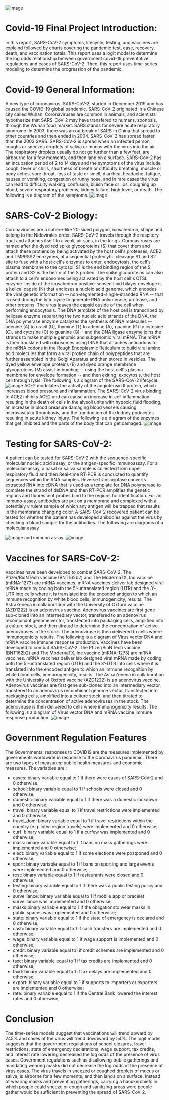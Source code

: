 ![image](https://user-images.githubusercontent.com/56414953/112048508-deeba200-8b24-11eb-8cfa-9b61476acc04.png)
# Covid-19 Final Project Introduction:
In this report, SARS-CoV-2 symptoms, lifecycle, testing, and vaccines are explaind followed by charts covering the pandemic test, case, recovery, death, and vaccination totals. This report uses a logit model to determine the log odds relationship between government covid-19 preventative regulations and cases of SARS-CoV-2. Then, this report uses time-series modeling to determine the progression of the pandemic.
# Covid-19 General Information:
A new type of coronavirus, SARS-CoV-2, started in December 2019 and has caused the COVID-19 global pandemic. SARS-CoV-2 originated in a Chinese city called Wuhan. Coronaviruses are common in animals, and scientists hypothesize that SARS-CoV-2 may have transfered to humans, zoonosis, through the Wuhan food market. SARS stands for severe acute respiratory syndrome. In 2003, there was an outbreak of SARS in China that spread to other countries and then ended in 2004. SARS-CoV-2 has spread faster than the 2003 SARS. SARS-CoV-2 is spread when an infected person coughs or sneezes droplets of saliva or mucus with the virus into the air. The respiratory droplets usually do not go further than a few feet, are airbourne for a few moments, and then land on a surface. SARS-CoV-2 has an incubation period of 2 to 14 days and the symptoms of the virus include cough, fever or chills, shortness of breath or difficulty breathing, muscle or body aches, sore throat, loss of taste or smell, diarrhea, headache, fatigue, nausea or vomiting, congestion or runny nose, and in rare cases the virus can lead to difficulty walking, confusion, bluish face or lips, coughing up blood, severe respiratory problems, kidney failure, high fever, or death. The following is a diagram of the symptoms.
![image](https://user-images.githubusercontent.com/56414953/112048677-0b072300-8b25-11eb-8840-d80b978cf20b.png)
# SARS-CoV-2 Biology:
Coronaviruses are a sphere-like 20-sided polygon, icosahedron, shape and belong to the Nidovirales order. SARS-CoV-2 travels through the respitory tract and attaches itself to alveoli, air sacs, in the lungs. Coronaviruses are named after the dyed red spike glycoproteins (S) that cover them and attach these protiens by being activated by the host cell's proteases, ACE2 and TMPRSS2 ennzymes, at a sequential proteolytic cleavage S1 and S2 site to fuse with a host cell's enzymes to enter, endocytosis, the cell's plasma membrane to the cytosol. S1 is the end binding region of the S protein and S2 is the beam of the S protien. The spike glcoproteins can also attach to a cell's endosomes being activated by the host cell's CTSL enzyme. Inside of the icosahedron positive-sensed lipid bilayer envelope is a helical capsid (N) that encloses a nucleic acid genome, which encodes the viral genetic information -- non-segmented-single-stranded RNA -- that is used during the lytic cycle to generate RNA polymerase, protease, and other proteins. The virus leaves the capsid ouside of the cell when performing endocytosis. The DNA template of the host cell is transcribed by helicase enzyme separating the two nucleic acid strands of the DNA, the DNA polymerase enzyme catalyzes the synthesis of RNA molecules -- adenine (A) to uracil (U), thymine (T) to adenine (A), guanine (G) to cytosine (C), and cytosine (C) to guanine (G)-- and the DNA ligase enzyme joins the strands to make multiple genomic and subgenomic viral mRNA. The mRNA is then translated with ribosomes using tRNA that attaches anticodons to the mRNA codons in the Rough Endoplasmic Reticulum to build viral amino acid molecules that form a viral protien chain of polypeptides that are further assembled in the Golgi Aparatus and then stored in vesicles. The dyed yellow envelope proteins (E) and dyed orange membrane glycoproteins (M) assist in budding -- using the host cell's plasma membrane for envelope formation -- and then exiting, exocytosis, the host cell through lysis. The following is a diagram of the SARS-CoV-2 lifecycle.
![image](https://user-images.githubusercontent.com/56414953/112049490-14dd5600-8b26-11eb-9c3c-5ed65b39cc46.png)
ACE2 modulates the activity of the angiotensin II protein, which increases blood pressure and inflammation. The SARS-CoV-2 virus binding to ACE2 inhibits ACE2 and can cause an increase in cell inflammation resulting in the death of cells in the alveoli units with hypoxic fluid flooding, an increase in blood preasure damaging blood vessels causing microvascular thrombosis, and the tranduction of the kidney podocytes resulting in acute kidney injury. The following is a diagram of the enzymes that get inhibited and the parts of the body that can get damaged.
![image](https://user-images.githubusercontent.com/56414953/112049125-98e30e00-8b25-11eb-95b7-f4a19ebf0a77.png)
# Testing for SARS-CoV-2:
A patient can be tested for SARS-CoV-2 with the sequence-specific molecular nucleic acid assay, or the antigen-specific immunoassay. For a molecular-assay, a nasal or saliva sample is collected from upper respiratory fluid and then Real-time RT-PCR is conducted to quantify sequences within the RNA samples. Reverse transcriptase converts extracted RNA into cDNA that is used as a template for DNA polymerase to complete the strand of dsDNA and then RT-PCR amplifies the genetic regions and fluorescent probes bind to the regions for identification. For an immuno-assay, antibodies are put on a membrane and complexed with a potentialy virulent sample of which any antigen will be trapped that results in the membrane changing color. A SARS-CoV-2 recovered patient can be tested for whether the patient has developed anibodies against the virus by checking a blood sample for the antibodies. The following are diagrams of a molecular assay

![image](https://user-images.githubusercontent.com/56414953/112049170-a6989380-8b25-11eb-8d39-89612a07e920.png)
and immuno assay.
![image](https://user-images.githubusercontent.com/56414953/112049200-aef0ce80-8b25-11eb-8301-43ff58f546ce.png)
# Vaccines for SARS-CoV-2:
Vaccines have been developed to combat SARS-CoV-2. The Pfizer/BioNTech vaccine (BNT162b2) and The ModernaTX, Inc vaccine (mRNA-1273) are mRNA vaccines. mRNA vaccines deliver lab designed viral mRNA made by coding both the 5’-untranslated region (UTR) and the 3’-UTR into cells where it is translated into the encoded antigen to which an immune recognition by white blood cells, immunogenicity, results. The AstraZeneca in collaboration with the University of Oxford vaccine (AZD1222) is an adenovirus vaccine. Adenovirus vaccines are first gene sub-cloned into an intermediary vector, transfered to an adenovirus recombinant genome vector, transfected into packaging cells, amplified into a culture stock, and then titrated to determine the concentration of active adenoviruses in the stock. The adenoviruse is then delivered to cells where immunogenicity results. The following is a diagram of Virus vector DNA and mRNA vaccine immune response production.
Vaccines have been developed to combat SARS-CoV-2. The Pfizer/BioNTech vaccine (BNT162b2) and The ModernaTX, Inc vaccine (mRNA-1273) are mRNA vaccines. mRNA vaccines deliver lab designed viral mRNA made by coding both the 5’-untranslated region (UTR) and the 3’-UTR into cells where it is translated into the encoded antigen to which an immune recognition by white blood cells, immunogenicity, results. The AstraZeneca in collaboration with the University of Oxford vaccine (AZD1222) is an adenovirus vaccine. Adenovirus vaccines are first gene sub-cloned into an intermediary vector, transfered to an adenovirus recombinant genome vector, transfected into packaging cells, amplified into a culture stock, and then titrated to determine the concentration of active adenoviruses in the stock. The adenoviruse is then delivered to cells where immunogenicity results. The following is a diagram of Virus vector DNA and mRNA vaccine immune response production.
![image](https://user-images.githubusercontent.com/56414953/112049237-badc9080-8b25-11eb-9a75-617ebe526286.png)
# Government Regulation Features
The Governments' responses to COVID19 are the measures implemented by governments worldwide in response to the Coronavirus pandemic. There are two types of measures: public health measures and economic measures.
The variables are :

- cases: binary variable equal to 1 if there were cases of SARS-CoV-2 and 0 otherwise;
- school: binary variable equal to 1 if schools were closed and 0 otherwise;
- domestic: binary variable equal to 1 if there was a domestic lockdown and 0 otherwise;
- travel: binary variable equal to 1 if travel restrictions were implemented and 0 otherwise;
- travel_dom: binary variable equal to 1 if travel restrictions within the country (e.g. inter-region travels) were implemented and 0 otherwise;
- curf: binary variable equal to 1 if a curfew was implemented and 0 otherwise;
- mass: binary variable equal to 1 if bans on mass gatherings were implemented and 0 otherwise;
- elect: binary variable equal to 1 if some elections were postponed and 0 otherwise;
- sport: binary variable equal to 1 if bans on sporting and large events were implemented and 0 otherwise;
- rest: binary variable equal to 1 if restaurants were closed and 0 otherwise;
- testing: binary variable equal to 1 if there was a public testing policy and 0 otherwise;
- surveillance: binary variable equal to 1 if mobile app or bracelet surveillance was implemented and 0 otherwise;
- masks binary variable equal to 1 if the obligationsto wear masks in public spaces was implemented and 0 otherwise;
- state: binary variable equal to 1 if the state of emergency is declared and 0 otherwise;
- cash: binary variable equal to 1 if cash transfers are implemented and 0 otherwise;
- wage: binary variable equal to 1 if wage support is implemented and 0 otherwise;
- credit: binary variable equal to1 if credit schemes are implemented and 0 otherwise;
- taxc: binary variable equal to 1 if tax credits are implemented and 0 otherwise;
- taxd: binary variable equal to 1 if tax delays are implemented and 0 otherwise;
- export: binary variable equal to 1 if supports to importers or exporters are implemented and 0 otherwise;
- rate: binary variable equal to 1 if the Central Bank lowered the interest rates and 0 otherwise;
# Conclusion
The time-series models suggest that vaccinations will trend upward by 245% and cases of the virus will trend downward by 54%. The logit model suggests that the government regulations of school closures, travel restrictions, state of emergency declarations, wage support, tax credits, and interest rate lowering decreased the log odds of the presence of virus cases. Government regulations such as disallowing public gatherings and mandating wearing masks did not decrease the log odds of the presence of virus cases. The virus travels in sneezed or coughed droplets of mucus or saliva, is airborne for a few moments, and then lands on a surface. Instead of wearing masks and preventing gatherings, carrying a handkerchiefs in which people could sneeze or cough and sanitizing areas were people gather would be sufficient in preventing the spread of SARS-CoV-2.
